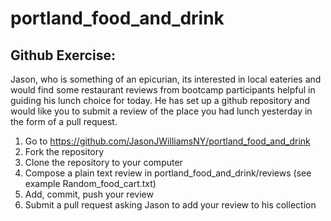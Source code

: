 portland_food_and_drink
=======================

Github Exercise:
----------------

Jason, who is something of an epicurian, its interested in local eateries and would find some restaurant reviews from bootcamp participants helpful in guiding his lunch choice for today.  He has set up a github repository and would like you to submit a review of the place you had lunch yesterday in the form of a pull request.

1. Go to https://github.com/JasonJWilliamsNY/portland_food_and_drink
2. Fork the repository
3. Clone the repository to your computer
4. Compose a plain text review in portland_food_and_drink/reviews (see example Random_food_cart.txt)
5. Add, commit, push your review
6. Submit a pull request asking Jason to add your review to his collection


